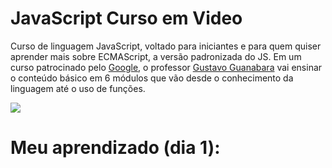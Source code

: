 # JavaScript Curso em Video
 Curso de linguagem JavaScript, voltado para iniciantes e para quem quiser aprender mais sobre ECMAScript, a versão padronizada do JS. Em um curso patrocinado pelo [Google](https://pt.wikipedia.org/wiki/Google), o professor [Gustavo Guanabara](https://github.com/gustavoguanabara) vai ensinar o conteúdo básico em 6 módulos que vão desde o conhecimento da linguagem até o uso de funções.

![](https://gustavoguanabara.github.io/images/mascote-javascript.png)


# Meu aprendizado (dia 1):

